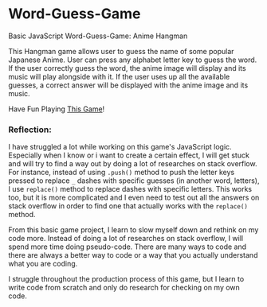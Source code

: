 # Word-Guess-Game
Basic JavaScript Word-Guess-Game: Anime Hangman

This Hangman game allows user to guess the name of some popular Japanese Anime. User can press any alphabet letter key to guess the word. If the user correctly guess the word, the anime image will display and its music will play alongside with it. If the user uses up all the available guesses, a correct answer will be displayed with the anime image and its music. 

Have Fun Playing [This Game](https://ngl4.github.io/Word-Guess-Game/)! 

### Reflection:
I have struggled a lot while working on this game's JavaScript logic. Especially when I know or i want to create a certain effect, I will get stuck and will try to find a way out by doing a lot of researches on stack overflow. For instance, instead of using `.push()` method to push the letter keys pressed to replace `_` dashes with specific guesses (in another word, letters), I use `replace()` method to replace dashes with specific letters. This works too, but it is more complicated and I even need to test out all the answers on stack overflow in order to find one that actually works with the `replace()` method. 

From this basic game project, I learn to slow myself down and rethink on my code more. Instead of doing a lot of researches on stack overflow, I will spend more time doing pseudo-code. There are many ways to code and there are always a better way to code or a way that you actually understand what you are coding. 

I struggle throughout the production process of this game, but I learn to write code from scratch and only do research for checking on my own code. 
